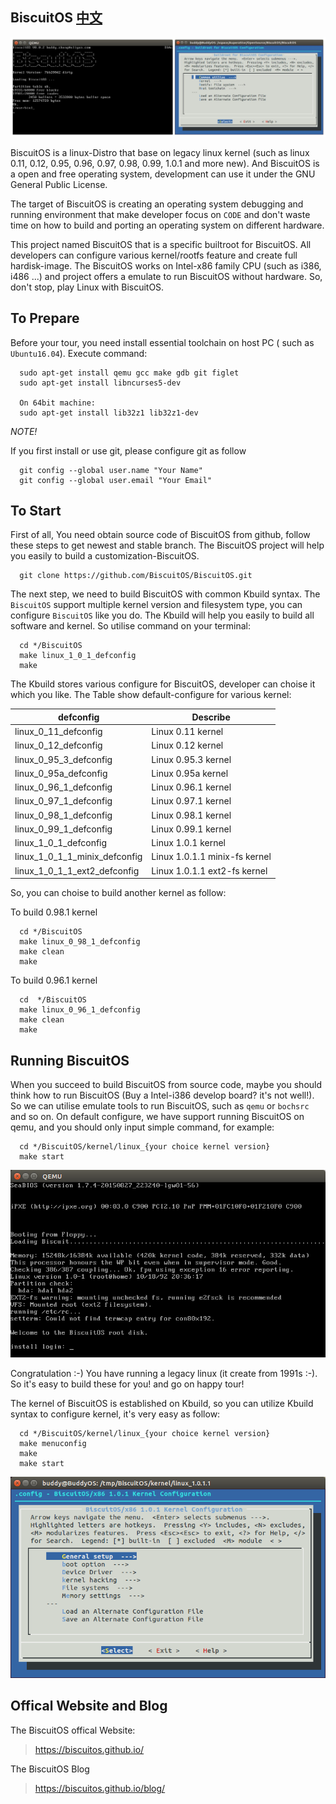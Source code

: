 BiscuitOS                                    [中文](https://biscuitos.github.io/blog/HomePage/)
----------------------------------------------

![TOP_PIC](https://github.com/EmulateSpace/PictureSet/blob/master/github/mainmenu.jpg)

BiscuitOS is a linux-Distro that base on legacy linux kernel (such as
linux 0.11, 0.12, 0.95, 0.96, 0.97, 0.98, 0.99, 1.0.1 and more new).
And BiscuitOS is a open and free operating system, development can use
it under the GNU General Public License.

The target of BiscuitOS is creating an operating system debugging and 
running environment that make developer focus on `CODE` and don't
waste time on how to build and porting an operating system on different 
hardware. 

This project named BiscuitOS that is a specific builtroot for BiscuitOS.
All developers can configure various kernel/rootfs feature and create
full hardisk-image. The BiscuitOS works on Intel-x86 family CPU (such
as i386, i486 ...) and project offers a emulate to run BiscuitOS without
hardware. So, don't stop, play Linux with BiscuitOS. 

## To Prepare

  Before your tour, you need install essential toolchain on host PC (
  such as `Ubuntu16.04`). Execute command:

  ```
    sudo apt-get install qemu gcc make gdb git figlet
    sudo apt-get install libncurses5-dev

    On 64bit machine:
    sudo apt-get install lib32z1 lib32z1-dev
  ```
  
  *NOTE!*

  If you first install or use git, please configure git as follow
 
  ```
    git config --global user.name "Your Name"
    git config --global user.email "Your Email"
  ```

## To Start

  First of all, You need obtain source code of BiscuitOS from github, 
  follow these steps to get newest and stable branch. The BiscuitOS
  project will help you easily to build a customization-BiscuitOS.

  ```
    git clone https://github.com/BiscuitOS/BiscuitOS.git
  ```

  The next step, we need to build BiscuitOS with common Kbuild syntax.
  The `BiscuitOS` support multiple kernel version and filesystem type, you
  can configure `BiscuitOS` like you do. The Kbuild will help you easily 
  to build all software and kernel. So utilise command on your terminal:

  ```
    cd */BiscuitOS
    make linux_1_0_1_defconfig
    make
  ```

  The Kbuild stores various configure for BiscuitOS, developer can choise
  it which you like. The Table show default-configure for various kernel:

  |          defconfig          |              Describe              |
  | --------------------------- | ---------------------------------- | 
  | linux_0_11_defconfig        |   Linux 0.11 kernel                |
  | linux_0_12_defconfig        |   Linux 0.12 kernel                |
  | linux_0_95_3_defconfig      |   Linux 0.95.3 kernel              |
  | linux_0_95a_defconfig       |   Linux 0.95a kernel               |
  | linux_0_96_1_defconfig      |   Linux 0.96.1 kernel              |
  | linux_0_97_1_defconfig      |   Linux 0.97.1 kernel              |
  | linux_0_98_1_defconfig      |   Linux 0.98.1 kernel              |
  | linux_0_99_1_defconfig      |   Linux 0.99.1 kernel              |
  | linux_1_0_1_defconfig       |   Linux 1.0.1 kernel               |
  | linux_1_0_1_1_minix_defconfig  | Linux 1.0.1.1 minix-fs kernel   |
  | linux_1_0_1_1_ext2_defconfig   | Linux 1.0.1.1 ext2-fs kernel    |

  So, you can choise to build another kernel as follow:

  To build 0.98.1 kernel

  ```
    cd */BiscuitOS
    make linux_0_98_1_defconfig
    make clean
    make
  ```
  To build 0.96.1 kernel

  ```
    cd  */BiscuitOS
    make linux_0_96_1_defconfig
    make clean
    make 
  ```

## Running BiscuitOS

  When you succeed to build BiscuitOS from source code, maybe you 
  should think how to run BiscuitOS (Buy a Intel-i386 develop board? it's
  not well!). So we can utilise emulate tools to run BiscuitOS, such as
  `qemu` or `bochsrc` and so on. On default configure, we have support
  running BiscuitOS on qemu, and you should only input simple command,
  for example:

  ```
    cd */BiscuitOS/kernel/linux_{your choice kernel version}
    make start
  ```

  ![Running1.0.1.1 ext2](https://raw.githubusercontent.com/EmulateSpace/PictureSet/master/BiscuitOS/buildroot/V000019.png)
  
  Congratulation :-) You have running a legacy linux (it create from 1991s 
  :-). So it's easy to build these for you! and go on happy tour!

  The kernel of BiscuitOS is established on Kbuild, so you can utilize
  Kbuild syntax to configure kernel, it's very easy as follow:

  ```
    cd */BiscuitOS/kernel/linux_{your choice kernel version}
    make menuconfig
    make
    make start
  ```

  ![Menuconfig1.0.1.1 ext2](https://raw.githubusercontent.com/EmulateSpace/PictureSet/master/BiscuitOS/buildroot/V000020.png)

  
## Offical Website and Blog

  The BiscuitOS offical Website:

  
  > https://biscuitos.github.io/
  

  The BiscuitOS Blog

  > https://biscuitos.github.io/blog/
